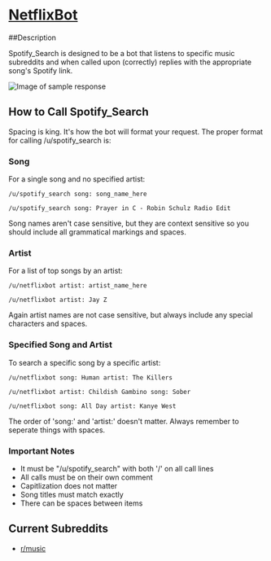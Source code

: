 [NetflixBot](http://reddit.com/user/spotify_search)
===============================

##Description

Spotify_Search is designed to be a bot that listens to specific music subreddits and when called upon (correctly) replies with the appropriate song's Spotify link.

![Image of sample response](http://i.imgur.com/GOPgl1i.png)

## How to Call Spotify_Search
Spacing is king. It's how the bot will format your request.
The proper format for calling /u/spotify_search is:

### Song

For a single song and no specified artist:

```
/u/spotify_search song: song_name_here

/u/spotify_search song: Prayer in C - Robin Schulz Radio Edit
```
Song names aren't case sensitive, but they are context sensitive so you should include all grammatical markings and spaces.

### Artist

For a list of top songs by an artist:

```
/u/netflixbot artist: artist_name_here

/u/netflixbot artist: Jay Z
```
Again artist names are not case sensitive, but always include any special characters and spaces.

### Specified Song and Artist

To search a specific song by a specific artist:

```
/u/netflixbot song: Human artist: The Killers

/u/netflixbot artist: Childish Gambino song: Sober

/u/netflixbot song: All Day artist: Kanye West
```
The order of 'song:' and 'artist:' doesn't matter. Always remember to seperate things with spaces.

### Important Notes
* It must be "/u/spotify_search" with both '/' on all call lines
* All calls must be on their own comment
* Capitlization does not matter
* Song titles must match exactly
* There can be spaces between items

## Current Subreddits

* [r/music](http://reddit.com/r/music)

## 

